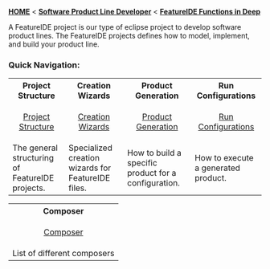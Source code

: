 <!-- Breadcrumb -->
[**HOME**](https://github.com/FeatureIDE/FeatureIDE/wiki) < [**Software Product Line Developer**](https://github.com/FeatureIDE/FeatureIDE/wiki/Software-Product-Line-Developer) < [**FeatureIDE Functions in Deep**](https://github.com/FeatureIDE/FeatureIDE/wiki/FeatureIDE-Functions-in-Deep)

<!-- Introduction -->
A FeatureIDE project is our type of eclipse project to develop software product lines. The FeatureIDE projects defines how to model, implement, and build your product line.

<!-- Quick-Navigation-Table -->
### Quick Navigation:

<table>
	<tr>
		<th>
			Project Structure
		</th>		
<th>
			Creation Wizards
		</th>
		<th>
			Product Generation
		</th>
		<th>
			Run Configurations
		</th>
	</tr>
	<!--<tr>
		<td width="213px">
			<p align="center">
				<img height="100" width="100" alt="under_construction" src="https://github.com/FeatureIDE/FeatureIDE/wiki/Assets/under_construction.png">
			</p>
		</td>
		<td width="213px">
			<p align="center">
				<img height="100" width="100" alt="under_construction" src="https://github.com/FeatureIDE/FeatureIDE/wiki/Assets/under_construction.png">
			</p>
		</td>
		<td width="213px">
			<p align="center">
				<img height="100" width="100" alt="under_construction" src="https://github.com/FeatureIDE/FeatureIDE/wiki/Assets/under_construction.png">
			</p>
		</td>
		<td width="213px">
			<p align="center">
				<img height="100" width="100" alt="under_construction" src="https://github.com/FeatureIDE/FeatureIDE/wiki/Assets/under_construction.png">
			</p>
		</td>
	</tr>-->
	<tr>
		<td>
			<p align="center">
				<a href="/FeatureIDE/FeatureIDE/wiki/Project-Structure">Project Structure</a>
			</p>
		</td>
		<td>
			<p align="center">
				<a href="/FeatureIDE/FeatureIDE/wiki/Creation-Wizards">Creation Wizards</a>
			</p>
		</td>
		<td>
			<p align="center">
				<a href="/FeatureIDE/FeatureIDE/wiki/Product-Generation">Product Generation</a>
			</p>
		</td>
		<td>
			<p align="center">
				<a href="/FeatureIDE/FeatureIDE/wiki/Run-Configurations">Run Configurations</a>
			</p>
		</td>
	</tr>
	<tr>
		<td>
			The general structuring of FeatureIDE projects.
		</td>
		<td>
			Specialized creation wizards for FeatureIDE files.
		</td>
		<td>
			How to build a specific product for a configuration.
		</td>
		<td>
			How to execute a generated product.
		</td>
	</tr>
</table>

<table>
	<tr>
		<th>
			Composer
		</th>
	</tr>
	<tr>
		<td>
			<p align="center">
				<a href="/FeatureIDE/FeatureIDE/wiki/FeatureIDE-Composer">Composer</a>
			</p>
		</td>
	</tr>
	<tr>
		<td>
			List of different composers
		</td>
	</tr>
</table>

<!-- Additional Content -->